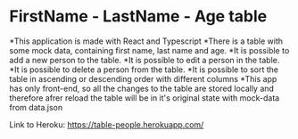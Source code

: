 # FirstName - LastName - Age table

*This application is made with React and Typescript
*There is a table with some mock data, containing first name, last name and age.
*It is possible to add a new person to the table.
*It is possible to edit a person in the table.
*It is possible to delete a person from the table.
*It is possible to sort the table in ascending or descending order with different columns
*This app has only front-end, so all the changes to the table are stored locally and therefore afrer reload the table will be in it's original state with mock-data from data.json

Link to Heroku: https://table-people.herokuapp.com/
